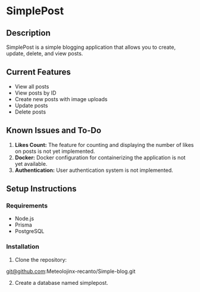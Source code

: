# SimplePost

## Description

SimplePost is a simple blogging application that allows you to create, update, delete, and view posts.

## Current Features

- View all posts
- View posts by ID
- Create new posts with image uploads
- Update posts
- Delete posts

## Known Issues and To-Do

1. **Likes Count:** The feature for counting and displaying the number of likes on posts is not yet implemented.
2. **Docker:** Docker configuration for containerizing the application is not yet available.
3. **Authentication:** User authentication system is not implemented.

## Setup Instructions

### Requirements

- Node.js
- Prisma
- PostgreSQL

### Installation

1. Clone the repository:

  git@github.com:Meteolojinx-recanto/Simple-blog.git

2. Create a database named simplepost.
